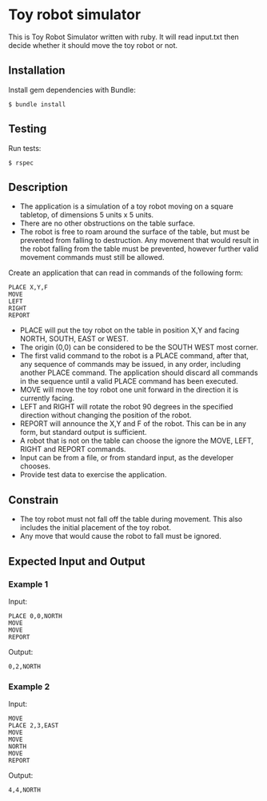 # Toy robot simulator

This is Toy Robot Simulator written with ruby. It will read input.txt then decide whether it should move the toy robot or not.

## Installation
Install gem dependencies with Bundle:
```
$ bundle install
```

## Testing
Run tests:
```
$ rspec
```

## Description
- The application is a simulation of a toy robot moving on a square tabletop, of dimensions 5 units x 5 units.
- There are no other obstructions on the table surface.
- The robot is free to roam around the surface of the table, but must be prevented from falling to destruction. Any movement that would result in the robot falling from the table must be prevented, however further valid movement commands must still be allowed.

Create an application that can read in commands of the following form:
```
PLACE X,Y,F
MOVE
LEFT
RIGHT
REPORT
```
- PLACE will put the toy robot on the table in position X,Y and facing NORTH, SOUTH, EAST or WEST.
- The origin (0,0) can be considered to be the SOUTH WEST most corner.
- The first valid command to the robot is a PLACE command, after that, any sequence of commands may be issued, in any order, including another PLACE command. The application should discard all commands in the sequence until a valid PLACE command has been executed.
- MOVE will move the toy robot one unit forward in the direction it is currently facing.
- LEFT and RIGHT will rotate the robot 90 degrees in the specified direction without changing the position of the robot.
- REPORT will announce the X,Y and F of the robot. This can be in any form, but standard output is sufficient.
- A robot that is not on the table can choose the ignore the MOVE, LEFT, RIGHT and REPORT commands.
- Input can be from a file, or from standard input, as the developer chooses.
- Provide test data to exercise the application.


## Constrain
- The toy robot must not fall off the table during movement. This also includes the initial placement of the toy robot.
- Any move that would cause the robot to fall must be ignored.

## Expected Input and Output

### Example 1
Input:
```
PLACE 0,0,NORTH
MOVE
MOVE
REPORT
```
Output:
```
0,2,NORTH
```

### Example 2
Input:
```
MOVE
PLACE 2,3,EAST
MOVE
MOVE
NORTH
MOVE
REPORT
```
Output:
```
4,4,NORTH
```

